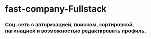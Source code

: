 # fast-company-Fullstack 
### Соц. сеть с авторизацией, поиском, сортировкой, пагинацией и возможностью редактировать профиль.
